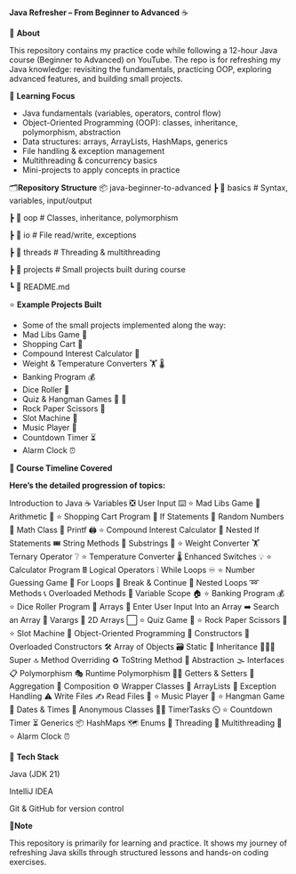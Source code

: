 **Java Refresher – From Beginner to Advanced** ☕

📌 **About**

This repository contains my practice code while following a 12-hour Java course (Beginner to Advanced) on YouTube.
The repo is for refreshing my Java knowledge: revisiting the fundamentals, practicing OOP, exploring advanced features, and building small projects.

🎯 **Learning Focus**

- Java fundamentals (variables, operators, control flow)
- Object-Oriented Programming (OOP): classes, inheritance, polymorphism, abstraction
- Data structures: arrays, ArrayLists, HashMaps, generics
- File handling & exception management
- Multithreading & concurrency basics
- Mini-projects to apply concepts in practice

🗂️**Repository Structure**
📦 java-beginner-to-advanced
 ┣ 📂 basics              # Syntax, variables, input/output
 
 ┣ 📂 oop                 # Classes, inheritance, polymorphism
 
 ┣ 📂 io                  # File read/write, exceptions
 
 ┣ 📂 threads             # Threading & multithreading
 
 ┣ 📂 projects            # Small projects built during course
 
 ┗ 📜 README.md


⭐ **Example Projects Built**

- Some of the small projects implemented along the way:
- Mad Libs Game 📕
- Shopping Cart 🛒
- Compound Interest Calculator 💸
- Weight & Temperature Converters 🏋️ 🌡️
- Banking Program 💰
- Dice Roller 🎲
- Quiz & Hangman Games 💯 🕺
- Rock Paper Scissors 🗿
- Slot Machine 🎰
- Music Player 🎼
- Countdown Timer ⏳
- Alarm Clock ⏰


**📖 Course Timeline Covered**

**Here’s the detailed progression of topics:**

Introduction to Java ☕
Variables ❎
User Input ⌨️
⭐ Mad Libs Game 📕
Arithmetic 🧮
⭐ Shopping Cart Program 🛒
If Statements 🤔
Random Numbers 🔀
Math Class 📐
Printf 🖨️
⭐ Compound Interest Calculator 💸
Nested If Statements 🎟️
String Methods 🧵
Substrings 📧
⭐ Weight Converter 🏋️
Ternary Operator ❔
⭐ Temperature Converter 🌡️
Enhanced Switches 💡
⭐ Calculator Program 🖩
Logical Operators ❕
While Loops ♾️
⭐ Number Guessing Game 🔢
For Loops 🔂
Break & Continue 🚦
Nested Loops ➿
Methods 📞
Overloaded Methods 🍕
Variable Scope 🏠
⭐ Banking Program 💰
⭐ Dice Roller Program 🎲
Arrays 🍎
Enter User Input Into an Array ➡️
Search an Array 🔎
Varargs 💬
2D Arrays ⬜
⭐ Quiz Game 💯
⭐ Rock Paper Scissors 🗿
⭐ Slot Machine 🎰
Object-Oriented Programming 🧱
Constructors 🔨
Overloaded Constructors 🛠️
Array of Objects 🗃️
Static 🤝
Inheritance 👨‍👧‍👦
Super 🔝
Method Overriding ♻️
ToString Method 🎉
Abstraction 🌫️
Interfaces 📋
Polymorphism 🎭
Runtime Polymorphism 🤷‍♂️
Getters & Setters 🔐
Aggregation 🏫
Composition ⚙️
Wrapper Classes 🎁
ArrayLists 📃
Exception Handling ⚠️
Write Files ✍
Read Files 📖
⭐ Music Player 🎼
⭐ Hangman Game 🕺
Dates & Times 📆
Anonymous Classes 🕵️‍♂️
TimerTasks ⏲️
⭐ Countdown Timer ⏳
Generics 📦
HashMaps 🗺️
Enums 📅
Threading 🧵
Multithreading 🧶
⭐ Alarm Clock ⏰


🔧 **Tech Stack**

Java (JDK 21)

IntelliJ IDEA 

Git & GitHub for version control


📌**Note**

This repository is primarily for learning and practice. It shows my journey of refreshing Java skills through structured lessons and hands-on coding exercises.

